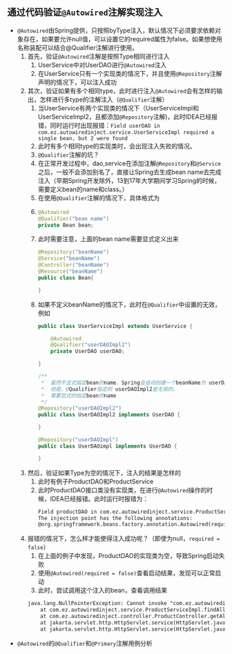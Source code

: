 ## 通过代码验证`@Autowired`注解实现注入
- `@Autowired`由Spring提供，只按照byType注入，默认情况下必须要求依赖对象存在，如果要允许null值，可以设置它的required属性为false。如果想使用名称装配可以结合@Qualifier注解进行使用。
  1. 首先，验证`@Autowired`注解是按照Type相同进行注入
     1. UserService中对UserDAO进行`@Autowired`注入
     2. 在UserService只有一个实现类的情况下，并且使用`@Repository`注解声明的情况下，可以注入成功
  2. 其次，验证如果有多个相同type，此时进行注入`@Autowired`会有怎样的输出，怎样进行多type的注解注入（`@Qualifier`注解）
     1. 当UserService有两个实现类的情况下（UserServiceImpl和UserServiceImpl2，且都添加`@Repository`注解)，此时IDEA已经报错，同时运行时出现报错：`Field userDAO in com.ez.autowiredinject.service.UserServiceImpl required a single bean, but 2 were found`
     2. 此时有多个相同type的实现类时，会出现注入失败的情况。
     3. `@Qualifier`注解的坑？
     4. 在正常开发过程中，dao,service在添加注解`@Repository`和`@Service`之后，一般不会添加别名了，直接让Spring去生成bean name去完成注入（早期Spring开发除外，13到17年大学期间学习Spring的时候，需要定义bean的name和class。）
     5. 在使用`@Qualifier`注解的情况下，具体格式为
     6. ~~~java
        @Autowired
        @Qualifier("bean name")
        private Bean bean;
        ~~~
     7. 此时需要注意，上面的bean name需要显式定义出来
        ~~~java
        @Repository("beanName") 
        @Service("beanName")  
        @Controller("beanName") 
        @Resource("beanName")
        public class Bean{
        
        }
        ~~~
     8. 如果不定义beanName的情况下，此时在`@Qualifier`中设置的无效，例如
        ~~~java
        public class UserServiceImpl extends UserService {
        
            @Autowired
            @Qualifier("userDAOImpl2")
            private UserDAO userDAO;
        
        }
        
        /**
         *  虽然不显式指定bean的name，Spring会自动创建一个beanName为 userDAOImpl2
         *  但是，@Qualifier指定的 userDAOImpl2是无效的。
         *  需要显式的指定bean的name
         */
        @Repository("userDAOImpl2")
        public class UserDAOImpl2 implements UserDAO {
        
        }
        
        @Repository("userDAOImpl")
        public class UserDAOimpl implements UserDAO {
        
        }
        ~~~
  3. 然后，验证如果Type为空的情况下，注入的结果是怎样的
     1. 此时有例子ProductDAO和ProductService
     2. 此时ProductDAO接口类没有实现类，在进行`@Autowired`操作的时候，IDEA已经报错。此时运行时报错为：
        ~~~markdown
        Field productDAO in com.ez.autowiredinject.service.ProductServiceImpl required a bean of type 'com.ez.autowiredinject.dao.ProductDAO' that could not be found.
        The injection point has the following annotations:
        @org.springframework.beans.factory.annotation.Autowired(required=true)
        ~~~
  4. 报错的情况下，怎么样才能使得注入成功呢？（即使为null，`required = false`）
     1. 在上面的例子中发现，ProductDAO的实现类为空，导致Spring启动失败
     2. 使用`@Autowired(required = false)`查看启动结果，发现可以正常启动
     3. 此时，尝试调用这个注入的bean，查看调用结果
     ~~~markdown
     java.lang.NullPointerException: Cannot invoke "com.ez.autowiredinject.dao.ProductDAO.findAllProduct()" because "this.productDAO" is null
         at com.ez.autowiredinject.service.ProductServiceImpl.findAllProduct(ProductServiceImpl.java:22) ~[classes/:na]
         at com.ez.autowiredinject.controller.ProductController.getAllProducts(ProductController.java:24) ~[classes/:na]
         at jakarta.servlet.http.HttpServlet.service(HttpServlet.java:564) ~[tomcat-embed-core-10.1.24.jar:6.0]
         at jakarta.servlet.http.HttpServlet.service(HttpServlet.java:658) ~[tomcat-embed-core-10.1.24.jar:6.0]
     ~~~
- `@Autowired`的`@Qualifier`和`@Primary`注解用例分析
